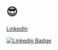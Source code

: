 # <Hello world /> 😎

[LinkedIn](https://linkedin.com/in/rodriguesrafael-dev)

[![Linkedin Badge](https://img.shields.io/badge/-Diego%20Fernandes-6633cc?style=flat-square&logo=Linkedin&logoColor=white&link=https://linkedin.com/in/rodriguesrafael-dev/)](https://linkedin.com/in/rodriguesrafael-dev/) 

<!--
**rodriguesrafael-dev/rodriguesrafael-dev** is a ✨ _special_ ✨ repository because its `README.md` (this file) appears on your GitHub profile.

Here are some ideas to get you started:

- 🔭 I’m currently working on ...
- 🌱 I’m currently learning ...
- 👯 I’m looking to collaborate on ...
- 🤔 I’m looking for help with ...
- 💬 Ask me about ...
- 📫 How to reach me: ...
- 😄 Pronouns: ...
- ⚡ Fun fact: ...
-->
